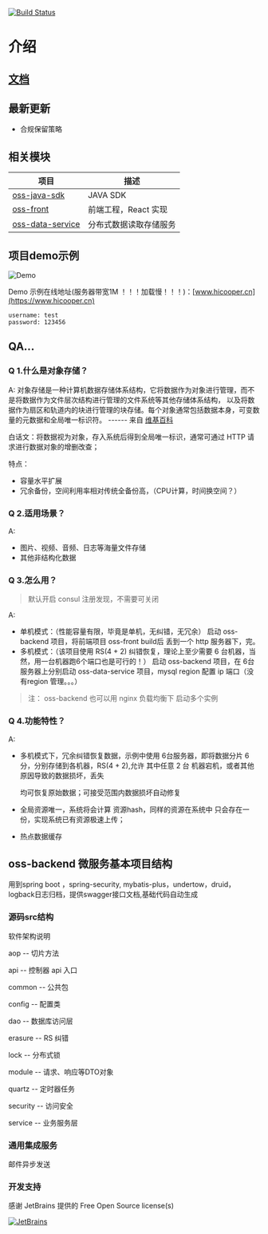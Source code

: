 [![Build Status](https://travis-ci.org/HiCooper/oss-backend.svg?branch=master)](https://travis-ci.org/HiCooper/oss-backend)

# 介绍

## [文档](https://hicooper007.gitbook.io/oss/)

## 最新更新
- 合规保留策略

## 相关模块

| 项目 | 描述 |
|------|------|
| [oss-java-sdk](https://github.com/HiCooper/oss-sdk-java) | JAVA SDK |
| [oss-front](https://github.com/HiCooper/oss-front) | 前端工程，React 实现|
| [oss-data-service](https://github.com/HiCooper/oss-data-service) | 分布式数据读取存储服务 |

## 项目demo示例

![Demo](docs/demo.png)

Demo 示例在线地址(服务器带宽1M ！！！加载慢！！！)：[www.hicooper.cn](https://www.hicooper.cn)

```text
username: test
password: 123456
```

## QA...

### Q 1.什么是对象存储？

A: 对象存储是一种计算机数据存储体系结构，它将数据作为对象进行管理，而不是将数据作为文件层次结构进行管理的文件系统等其他存储体系结构， 以及将数据作为扇区和轨道内的块进行管理的块存储。每个对象通常包括数据本身，可变数量的元数据和全局唯一标识符。 ------ 来自 [维基百科](https://en.wikipedia.org/wiki/Object_storage)

白话文：将数据视为对象，存入系统后得到全局唯一标识，通常可通过 HTTP 请求进行数据对象的增删改查；

特点：

* 容量水平扩展
* 冗余备份，空间利用率相对传统全备份高，（CPU计算，时间换空间？）

### Q 2.适用场景？

A:

* 图片、视频、音频、日志等海量文件存储
* 其他非结构化数据

### Q 3.怎么用？

> 默认开启 consul 注册发现，不需要可关闭

A:

* 单机模式：（性能容量有限，毕竟是单机，无纠错，无冗余） 启动 oss-backend 项目，将前端项目 oss-front build后 丢到一个 http 服务器下，完。
* 多机模式：（该项目使用 RS\(4 + 2\) 纠错恢复，理论上至少需要 6 台机器，当然，用一台机器跑6个端口也是可行的！） 启动 oss-backend 项目，在 6台服务器上分别启动 oss-data-service 项目，mysql region 配置 ip 端口（没有region 管理。。。）

> 注： oss-backend 也可以用 nginx 负载均衡下 启动多个实例

### Q 4.功能特性？

A:

* 多机模式下，冗余纠错恢复数据，示例中使用 6台服务器，即将数据分片 6 分，分别存储到各机器，RS\(4 + 2\),允许 其中任意 2 台 机器宕机，或者其他原因导致的数据损坏，丢失

  均可恢复原始数据；可接受范围内数据损坏自动修复

* 全局资源唯一，系统将会计算 资源hash，同样的资源在系统中 只会存在一份，实现系统已有资源极速上传；
* 热点数据缓存

## oss-backend 微服务基本项目结构

用到spring boot ，spring-security, mybatis-plus，undertow，druid，logback日志归档，提供swagger接口文档,基础代码自动生成

### 源码src结构

软件架构说明

aop -- 切片方法

api -- 控制器 api 入口

common -- 公共包

config -- 配置类

dao -- 数据库访问层

erasure -- RS 纠错

lock -- 分布式锁

module -- 请求、响应等DTO对象

quartz -- 定时器任务

security -- 访问安全

service -- 业务服务层

### 通用集成服务

邮件异步发送


### 开发支持
感谢 JetBrains 提供的  Free Open Source license(s)

[![JetBrains](./docs/jetbrains.svg)](https://www.jetbrains.com/?from=https://github.com/HiCooper/oss-backend)

